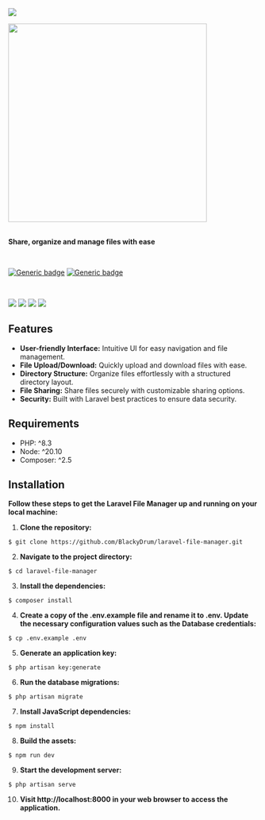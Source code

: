 <img align="left" src="https://github.com/BlackyDrum/laravel-file-manager/assets/111639941/644643ac-ba5f-4568-bb46-ac7ff5c929f1" />

<br />

<img src="https://github.com/BlackyDrum/laravel-file-manager/assets/111639941/efa9be8f-8589-410f-9aa1-0353658144d0" width="400"></a><br /><br />

**Share, organize and manage files with ease**

<br />

[![Generic badge](https://img.shields.io/badge/Status-In_Development-orange.svg)](https://shields.io/) [![Generic badge](https://img.shields.io/badge/License-MIT-<COLOR>.svg)](https://shields.io/) 
 
<br />

<img src="https://img.shields.io/badge/Laravel-FF2D20?style=for-the-badge&logo=laravel&logoColor=white"> <img src="https://img.shields.io/badge/Vue.js-35495E?style=for-the-badge&logo=vuedotjs&logoColor=4FC08D"> <img src="https://img.shields.io/badge/Tailwind_CSS-38B2AC?style=for-the-badge&logo=tailwind-css&logoColor=white"> <img src="https://img.shields.io/badge/PostgreSQL-316192?style=for-the-badge&logo=postgresql&logoColor=white">


## Features
- **User-friendly Interface:** Intuitive UI for easy navigation and file management.
- **File Upload/Download:** Quickly upload and download files with ease.
- **Directory Structure:** Organize files effortlessly with a structured directory layout.
- **File Sharing:** Share files securely with customizable sharing options.
- **Security:** Built with Laravel best practices to ensure data security.


## Requirements
<ul>
    <li>PHP: ^8.3</li>
    <li>Node: ^20.10</li>
    <li>Composer: ^2.5</li>
</ul>

## Installation
**Follow these steps to get the Laravel File Manager up and running on your local machine:**
1. **Clone the repository:**
```
$ git clone https://github.com/BlackyDrum/laravel-file-manager.git
```
2. **Navigate to the project directory:**
```
$ cd laravel-file-manager
```
3. **Install the dependencies:**
```
$ composer install
```
4. **Create a copy of the .env.example file and rename it to .env. Update the necessary configuration values such as the Database credentials:**
```
$ cp .env.example .env
```
5. **Generate an application key:**
```
$ php artisan key:generate
```
6. **Run the database migrations:**
```
$ php artisan migrate
```
7. **Install JavaScript dependencies:**
```
$ npm install
```
8. **Build the assets:**
```
$ npm run dev
```
9. **Start the development server:**
```
$ php artisan serve
```
10. **Visit http://localhost:8000 in your web browser to access the application.**

